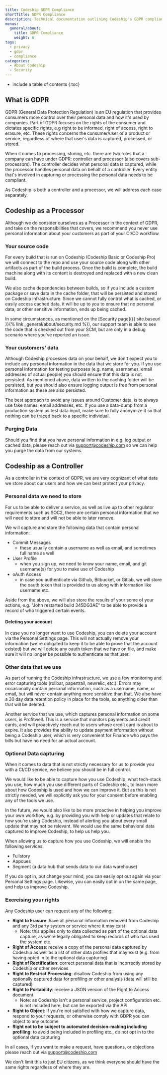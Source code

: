 ```yaml
---
title: Codeship GDPR Compliance
shortTitle: GDPR Compliance
description: Technical documentation outlining Codeship's GDPR compliance
menus:
  general/about:
    title: GDPR Compliance
    weight: 6
tags:
  - privacy
  - gdpr
  - compliance
categories:
  - About Codeship
  - Security
---
```


* include a table of contents
{:toc}

## What is GDPR

GDPR (General Data Protection Regulation) is an EU regulation that provides consumers more control over their personal data and how it's used by companies. Part of GDPR focuses on the rights of the consumer and dictates specific rights, e.g right to be informed, right of access, right to erasure, etc. These rights concerns the consumer/user of a product or service, regardless of where that user's data is captured, processed, or stored.

When it comes to processing, storing, etc. there are two roles that a company can have under GDPR: controller and processor (also covers sub-processors). The controller decides what personal data is captured, while the processor handles personal data on behalf of a controller. Every entity that's involved in capturing or processing the personal data needs to be compliant.

As Codeship is both a controller and a processor, we will address each case separately.

## Codeship as a Processor

Although we do consider ourselves as a Processor in the context of GDPR, and take on the responsibilities that covers, we recommend you never use personal information about your customers as part of your CI/CD workflow.

### Your source code

For every build that is run on Codeship (Codeship Basic or Codeship Pro) we will connect to the repo and use your source code along with other artifacts as part of the build process. Once the build is complete, the build machine along with its content is destroyed and replaced with a new clean build.

We also  cache dependencies between builds, so if you include a custom package or save data in the cache folder, that will be persisted and stored on Codeship infrastructure. Since we cannot fully control what is cached, or easily access cached data, it will be up to you to ensure that no personal data, or other sensitive information, ends up being cached.

In some circumstances, as mentioned on the [Security page]({{ site.baseurl }}{% link _general/about/security.md %}), our support team is able to see the code that is checked out from your SCM, but are only in a debug scenario where you've reported an issue.

### Your customers' data

Although Codeship processes data on your behalf, we don't expect you to include any personal information in the data that we store for you. If you use personal information for testing purposes (e.g. name, usernames, email addresses of actual people) you should ensure that this data is not persisted. As mentioned above, data written to the caching folder will be persisted, but you should also ensure logging output is free from personal information as these are also persisted.

The best approach to avoid any issues around Customer data, is to always use fake names, email addresses, etc. If you use a data-dump from a production system as test data input, make sure to fully anonymize it so that nothing can be traced back to a specific individual.

### Purging Data

Should you find that you have personal information in e.g. log output or cached data, please reach out via [support@codeship.com](mailto:support@codeship.com) so we can help you purge the data from our systems.

## Codeship as a Controller

As a controller in the context of GDPR, we are very cognizant of what data we store about our users and how we can best protect your privacy.

### Personal data we need to store

For us to be able to deliver a service, as well as live up to other regulator requirements such as SOC2, there are certain personal information that we will need to store and will not be able to later remove.

We will capture and store the following data that contain personal information:

* Commit Messages
  * these usually contain a username as well as email, and sometimes full name as well
* User Profile
  * when you sign up, we need to know your name, email, and git username(s) for you to make use of Codeship
* oAuth Access
  * in case you authenticate via Github, Bitbucket, or Gitlab, we will store the oauth token that is provided to us along with information like username etc.

Aside from the above, we will also store the results of your some of your actions, e.g. "John restarted build 345DG3AE" to be able to provide a record of who triggered certain events.

#### Deleting your account

In case you no longer want to use Codeship, you can delete your account via the Personal Settings page. This will not actually remove your information (we're obligated to keep it to be able to prove that the account existed) but we will delete any oauth token that we have on file, and make sure it will no longer be possible to authenticate as that user.

### Other data that we use

As part of running the Codeship infrastructure, we use a few monitoring and error capturing tools (rollbar, papertrail, newrelic, etc.). Errors may occasionally contain personal information, such as a username, name, or email, but will never contain anything more sensitive than that. We also have a 30 day data retention policy in place for the tools, so anything older than that will be deleted.

Another service that we use, which captures personal information on some users, is Profitwell. This is a service that monitors payments and credit cards, and will proactively reach out to users whose credit card is about to expire. It also provides the ability to update payment information without being a Codeship user, which is very convenient for Finance who pays the bills but have no need for an actual account.

### Optional Data capturing

When it comes to data that is not strictly necessary for us to provide you with a CI/CD service, we believe you should be in full control.

We would like to be able to capture how you use Codeship, what tech-stack you use, how much you use different parts of Codeship etc., to learn more about how Codeship is used and how we can improve it. But as this is not strictly needed, we will explicitly ask you for your consent before enabling any of the tools we use.

In the future, we would also like to be more proactive in helping you improve your own workflow, e.g. by providing you with help or updates that relate to how you’re using Codeship, instead of alerting you about every small update that may not be relevant. We would use the same behavioral data captured to improve Codeship, to help us help you.

When allowing us to capture how you use Codeship, we will enable the following services:

* Fullstory
* Appcues
* Segment (a data hub that sends data to our data warehouse)

If you do opt in, but change your mind, you can easily opt out again via your Personal Settings page. Likewise, you can easily opt in on the same page, and help us improve Codeship.

### Exercising your rights

Any Codeship user can request any of the following:

* **Right to Erasure**: have all personal information removed from Codeship and any 3rd party system or service where it may exist
  * Note: this applies only to data collected as part of the optional data capture, as we're legally obligated to keep records of who has used the system etc.
* **Right of Access**: receive a copy of the personal data captured by Codeship as well as a list of other data profiles that may exist (e.g. from having opted in to the optional data capturing)
* **Right of Rectification**: correct personal data that is incorrectly stored by Codeship or other services
* **Right to Restrict Processing**: disallow Codeship from using any optionally captured data for profiling or other analysis (data will still be captured)
* **Right to Portability**: receive a JSON version of the Right to Access document
  * Note: as Codeship isn't a personal service, project configuration etc. is not included here, but can be exported via the API
* **Right to Object**: if you're not satisfied with how we capture data, respond to your requests, or otherwise comply with GDPR you can object to any outcome
* **Right not to be subject to automated decision-making including profiling**: to avoid being included in profiling etc., do not opt in to the optional data capturing

In all cases, if you want to make a request, have questions, or objections please reach out via [support@codeship.com](mailto:support@codeship.com)

We don't limit this to just EU citizens, as we think everyone should have the same rights regardless of where they are.